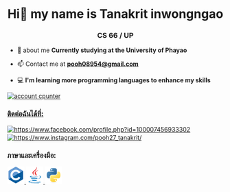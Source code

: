 <h1 align="center">Hi👋 my name is Tanakrit inwongngao</h1>
<h3 align="center">CS 66 / UP</h3>

- 💬 about me **Currently studying at the University of Phayao**

- 📫 Contact me at **pooh08954@gmail.com**
  
- 💻 **I'm learning more programming languages to enhance my skills**
    <a href="https://www.github.com/gangkhathi" target="_blank" rel="noreferrer"> 
 <img src="https://komarev.com/ghpvc/?username=gangkhathi&style=flat-square&color=blue" alt="account cpunter"/>
</div>

<h3 align="left">ติดต่อฉันได้ที่:</h3>
<p align="left">
<a href="https://www.facebook.com/profile.php?id=100007456933302" target="blank"><img align="center" src="https://raw.githubusercontent.com/rahuldkjain/github-profile-readme-generator/master/src/images/icons/Social/facebook.svg" alt="https://www.facebook.com/profile.php?id=100007456933302" height="30" width="40" /></a>
<a href="https://instagram.com/https://www.instagram.com/pooh27_tanakrit/" target="blank"><img align="center" src="https://raw.githubusercontent.com/rahuldkjain/github-profile-readme-generator/master/src/images/icons/Social/instagram.svg" alt="https://www.instagram.com/pooh27_tanakrit/" height="30" width="40" /></a>
</p>

<h3 align="left">ภาษาและเครื่องมือ:</h3>
<p align="left"> <a href="https://www.cprogramming.com/" target="_blank" rel="noreferrer"> <img src="https://raw.githubusercontent.com/devicons/devicon/master/icons/c/c-original.svg" alt="c" width="40" height="40"/> </a> <a href="https://www.java.com" target="_blank" rel="noreferrer"> <img src="https://raw.githubusercontent.com/devicons/devicon/master/icons/java/java-original.svg" alt="java" width="40" height="40"/> </a> <a href="https://www.python.org" target="_blank" rel="noreferrer"> <img src="https://raw.githubusercontent.com/devicons/devicon/master/icons/python/python-original.svg" alt="python" width="40" height="40"/> </a>



